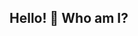 ## Hello! 👋 Who am I?

<!--
**KhatriSuson/KhatriSuson** is a ✨ _special_ ✨ repository because its `README.md` (this file) appears on your GitHub profile.

Here are some ideas to get you started:

- 🔭 Full-Stack developer with 1+ years of experience designing and building scalable, high-perfomance 
web application using different framework.
- 🌱 Proficient int front-end technologies like React, Bootstarp and Tailwind CSS,
as well as back-end techologies like Python, PHP, and Node.js

- 👯 I’m looking to collaborate on ...
- 🤔 I’m looking for help with ...
- 💬 Ask me about ...
- 📫 How to reach me: ...
- 😄 Pronouns: ...
- ⚡ Fun fact: ...
-->
